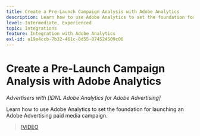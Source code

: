 ```yaml
---
title: Create a Pre-Launch Campaign Analysis with Adobe Analytics
description: Learn how to use Adobe Analytics to set the foundation for launching an Adobe Advertising paid media campaign.
level: Intermediate, Experienced
topic: Integrations
feature: Integration with Adobe Analytics
exl-id: a19e4ccb-7b32-461c-8d55-874524509c06
---
```

# Create a Pre-Launch Campaign Analysis with Adobe Analytics

*Advertisers with [!DNL Adobe Analytics for Adobe Advertising]*

Learn how to use Adobe Analytics to set the foundation for launching an Adobe Advertising paid media campaign.

>[!VIDEO](https://video.tv.adobe.com/v/33501)

